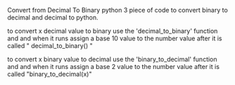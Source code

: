 Convert from Decimal To Binary
python 3 piece of code to convert binary to decimal and decimal to python.

to convert x decimal value to binary
use the 'decimal_to_binary' function and and when it runs assign a base 10 value to the number value after it is called " decimal_to_binary() "

to convert x binary value to decimal
use the 'binary_to_decimal' function and and when it runs assign a base 2 value to the number value after it is called  "binary_to_decimal(x)"
